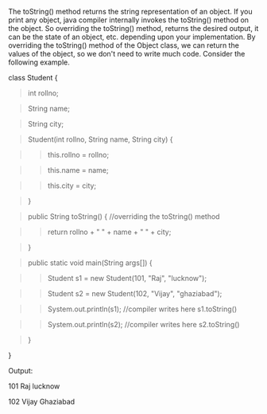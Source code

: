 The toString() method returns the string representation of an object. If
you print any object, java compiler internally invokes the toString()
method on the object. So overriding the toString() method, returns the
desired output, it can be the state of an object, etc. depending upon
your implementation. By overriding the toString() method of the Object
class, we can return the values of the object, so we don't need to
write much code. Consider the following example.

class Student {

> int rollno;

> String name;

> String city;

> Student(int rollno, String name, String city) {

> > this.rollno = rollno;

> > this.name = name;

> > this.city = city;

> }

> public String toString() { //overriding the toString() method

> > return rollno + \" \" + name + \" \" + city;

> }

> public static void main(String args\[\]) {

> > Student s1 = new Student(101, \"Raj\", \"lucknow\");

> > Student s2 = new Student(102, \"Vijay\", \"ghaziabad\");

> > System.out.println(s1); //compiler writes here s1.toString()

> > System.out.println(s2); //compiler writes here s2.toString()

> }

}

Output:

101 Raj lucknow

102 Vijay Ghaziabad